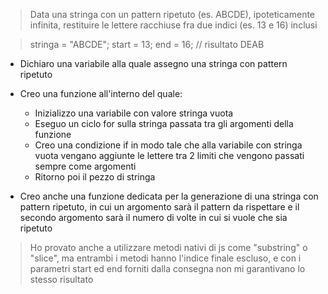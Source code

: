 > Data una stringa con un pattern ripetuto (es. ABCDE), ipoteticamente infinita, restituire le lettere racchiuse fra due indici (es. 13 e 16) inclusi

> stringa = "ABCDE";
> start = 13;
> end = 16;
> // risultato DEAB

- Dichiaro una variabile alla quale assegno una stringa con pattern ripetuto
- Creo una funzione all'interno del quale:

  - Inizializzo una variabile con valore stringa vuota
  - Eseguo un ciclo for sulla stringa passata tra gli argomenti della funzione
  - Creo una condizione if in modo tale che alla variabile con stringa vuota vengano aggiunte le lettere tra 2 limiti che vengono passati sempre come argomenti
  - Ritorno poi il pezzo di stringa

- Creo anche una funzione dedicata per la generazione di una stringa con pattern ripetuto, in cui un argomento sarà il pattern da rispettare e il secondo argomento sarà il numero di volte in cui si vuole che sia ripetuto

> Ho provato anche a utilizzare metodi nativi di js come "substring" o "slice", ma entrambi i metodi hanno l'indice finale escluso, e con i parametri start ed end forniti dalla consegna non mi garantivano lo stesso risultato
